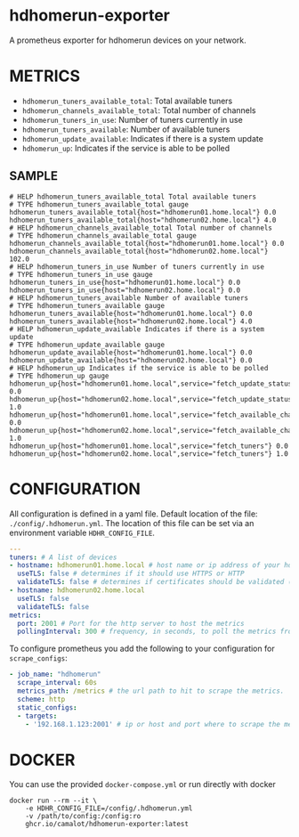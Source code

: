 # hdhomerun-exporter

A prometheus exporter for hdhomerun devices on your network.

# METRICS

- `hdhomerun_tuners_available_total`: Total available tuners
- `hdhomerun_channels_available_total`: Total number of channels
- `hdhomerun_tuners_in_use`: Number of tuners currently in use
- `hdhomerun_tuners_available`: Number of available tuners
- `hdhomerun_update_available`: Indicates if there is a system update
- `hdhomerun_up`: Indicates if the service is able to be polled

## SAMPLE
```
# HELP hdhomerun_tuners_available_total Total available tuners
# TYPE hdhomerun_tuners_available_total gauge
hdhomerun_tuners_available_total{host="hdhomerun01.home.local"} 0.0
hdhomerun_tuners_available_total{host="hdhomerun02.home.local"} 4.0
# HELP hdhomerun_channels_available_total Total number of channels
# TYPE hdhomerun_channels_available_total gauge
hdhomerun_channels_available_total{host="hdhomerun01.home.local"} 0.0
hdhomerun_channels_available_total{host="hdhomerun02.home.local"} 102.0
# HELP hdhomerun_tuners_in_use Number of tuners currently in use
# TYPE hdhomerun_tuners_in_use gauge
hdhomerun_tuners_in_use{host="hdhomerun01.home.local"} 0.0
hdhomerun_tuners_in_use{host="hdhomerun02.home.local"} 0.0
# HELP hdhomerun_tuners_available Number of available tuners
# TYPE hdhomerun_tuners_available gauge
hdhomerun_tuners_available{host="hdhomerun01.home.local"} 0.0
hdhomerun_tuners_available{host="hdhomerun02.home.local"} 4.0
# HELP hdhomerun_update_available Indicates if there is a system update
# TYPE hdhomerun_update_available gauge
hdhomerun_update_available{host="hdhomerun01.home.local"} 0.0
hdhomerun_update_available{host="hdhomerun02.home.local"} 0.0
# HELP hdhomerun_up Indicates if the service is able to be polled
# TYPE hdhomerun_up gauge
hdhomerun_up{host="hdhomerun01.home.local",service="fetch_update_status"} 0.0
hdhomerun_up{host="hdhomerun02.home.local",service="fetch_update_status"} 1.0
hdhomerun_up{host="hdhomerun01.home.local",service="fetch_available_channels"} 0.0
hdhomerun_up{host="hdhomerun02.home.local",service="fetch_available_channels"} 1.0
hdhomerun_up{host="hdhomerun01.home.local",service="fetch_tuners"} 0.0
hdhomerun_up{host="hdhomerun02.home.local",service="fetch_tuners"} 1.0
```
# CONFIGURATION

All configuration is defined in a yaml file. Default location of the file: `./config/.hdhomerun.yml`. The location of this file can be set via an environment variable `HDHR_CONFIG_FILE`.

```yaml
---
tuners: # A list of devices
- hostname: hdhomerun01.home.local # host name or ip address of your hdhomerun
  useTLS: false # determines if it should use HTTPS or HTTP
  validateTLS: false # determines if certificates should be validated (if useTLS = true)
- hostname: hdhomerun02.home.local
  useTLS: false
  validateTLS: false
metrics:
  port: 2001 # Port for the http server to host the metrics
  pollingInterval: 300 # frequency, in seconds, to poll the metrics from the devices
```

To configure prometheus you add the following to your configuration for `scrape_configs`:

```yaml
- job_name: "hdhomerun"
  scrape_interval: 60s
  metrics_path: /metrics # the url path to hit to scrape the metrics.
  scheme: http
  static_configs:
  - targets:
    - '192.168.1.123:2001' # ip or host and port where to scrape the metrics
```

# DOCKER

You can use the provided `docker-compose.yml` or run directly with docker

```shell
docker run --rm --it \
	-e HDHR_CONFIG_FILE=/config/.hdhomerun.yml
	-v /path/to/config:/config:ro
	ghcr.io/camalot/hdhomerun-exporter:latest
```